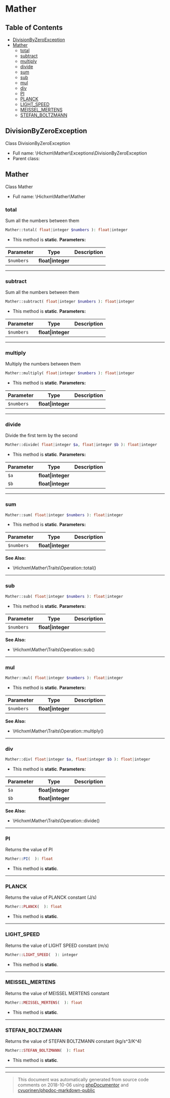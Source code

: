 # Mather

## Table of Contents

* [DivisionByZeroException](#divisionbyzeroexception)
* [Mather](#mather)
    * [total](#total)
    * [subtract](#subtract)
    * [multiply](#multiply)
    * [divide](#divide)
    * [sum](#sum)
    * [sub](#sub)
    * [mul](#mul)
    * [div](#div)
    * [PI](#pi)
    * [PLANCK](#planck)
    * [LIGHT_SPEED](#light_speed)
    * [MEISSEL_MERTENS](#meissel_mertens)
    * [STEFAN_BOLTZMANN](#stefan_boltzmann)

## DivisionByZeroException

Class DivisionByZeroException



* Full name: \Hichxm\Mather\Exceptions\DivisionByZeroException
* Parent class: 


## Mather

Class Mather



* Full name: \Hichxm\Mather\Mather


### total

Sum all the numbers between them

```php
Mather::total( float|integer $numbers ): float|integer
```



* This method is **static**.
**Parameters:**

| Parameter | Type | Description |
|-----------|------|-------------|
| `$numbers` | **float&#124;integer** |  |




---

### subtract

Sum all the numbers between them

```php
Mather::subtract( float|integer $numbers ): float|integer
```



* This method is **static**.
**Parameters:**

| Parameter | Type | Description |
|-----------|------|-------------|
| `$numbers` | **float&#124;integer** |  |




---

### multiply

Multiply the numbers between them

```php
Mather::multiply( float|integer $numbers ): float|integer
```



* This method is **static**.
**Parameters:**

| Parameter | Type | Description |
|-----------|------|-------------|
| `$numbers` | **float&#124;integer** |  |




---

### divide

Divide the first term by the second

```php
Mather::divide( float|integer $a, float|integer $b ): float|integer
```



* This method is **static**.
**Parameters:**

| Parameter | Type | Description |
|-----------|------|-------------|
| `$a` | **float&#124;integer** |  |
| `$b` | **float&#124;integer** |  |




---

### sum



```php
Mather::sum( float|integer $numbers ): float|integer
```



* This method is **static**.
**Parameters:**

| Parameter | Type | Description |
|-----------|------|-------------|
| `$numbers` | **float&#124;integer** |  |



**See Also:**

* \Hichxm\Mather\Traits\Operation::total() 

---

### sub



```php
Mather::sub( float|integer $numbers ): float|integer
```



* This method is **static**.
**Parameters:**

| Parameter | Type | Description |
|-----------|------|-------------|
| `$numbers` | **float&#124;integer** |  |



**See Also:**

* \Hichxm\Mather\Traits\Operation::sub() 

---

### mul



```php
Mather::mul( float|integer $numbers ): float|integer
```



* This method is **static**.
**Parameters:**

| Parameter | Type | Description |
|-----------|------|-------------|
| `$numbers` | **float&#124;integer** |  |



**See Also:**

* \Hichxm\Mather\Traits\Operation::multiply() 

---

### div



```php
Mather::div( float|integer $a, float|integer $b ): float|integer
```



* This method is **static**.
**Parameters:**

| Parameter | Type | Description |
|-----------|------|-------------|
| `$a` | **float&#124;integer** |  |
| `$b` | **float&#124;integer** |  |



**See Also:**

* \Hichxm\Mather\Traits\Operation::divide() 

---

### PI

Returns the value of PI

```php
Mather::PI(  ): float
```



* This method is **static**.



---

### PLANCK

Returns the value of PLANCK constant (J/s)

```php
Mather::PLANCK(  ): float
```



* This method is **static**.



---

### LIGHT_SPEED

Returns the value of LIGHT SPEED constant (m/s)

```php
Mather::LIGHT_SPEED(  ): integer
```



* This method is **static**.



---

### MEISSEL_MERTENS

Returns the value of MEISSEL MERTENS constant

```php
Mather::MEISSEL_MERTENS(  ): float
```



* This method is **static**.



---

### STEFAN_BOLTZMANN

Returns the value of STEFAN BOLTZMANN constant (kg/s^3/K^4)

```php
Mather::STEFAN_BOLTZMANN(  ): float
```



* This method is **static**.



---



--------
> This document was automatically generated from source code comments on 2018-10-06 using [phpDocumentor](http://www.phpdoc.org/) and [cvuorinen/phpdoc-markdown-public](https://github.com/cvuorinen/phpdoc-markdown-public)
